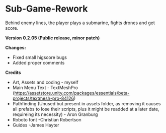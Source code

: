 # Sub-Game-Rework

Behind enemy lines, the player plays a submarine, fights drones and get score.

**Version 0.2.05 (Public release, minor patch)**

**Changes:**
  - Fixed small higscore bugs
  - Added proper comments
  
  **Credits**
  - Art, Assets and coding - myself
  - Main Menu Text - TextMeshPro (https://assetstore.unity.com/packages/essentials/beta-projects/textmesh-pro-84126)
  - Pathfinding (Unused but present in assets folder, as removing it causes all prefabs to lose their scripts, plus it might be readded at a later date, requireing its necessity) - Aron Granburg
  - Roboto font -Christian Robertson
  - Guides -James Hayter
